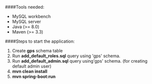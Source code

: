 ####Tools needed:
* MySQL workbench
* MySQL server
* Java (>= 8.0)
* Maven (>= 3.3)

####Steps to start the application:
1) Create __gps__ schema table
2) Run __add_default_roles.sql__ query using 'gps' schema.
3) Run __add_default_admin.sql__ query using'gps' schema. (for creating default admin user)
4) __mvn clean install__
5) __mvn spring-boot:run__